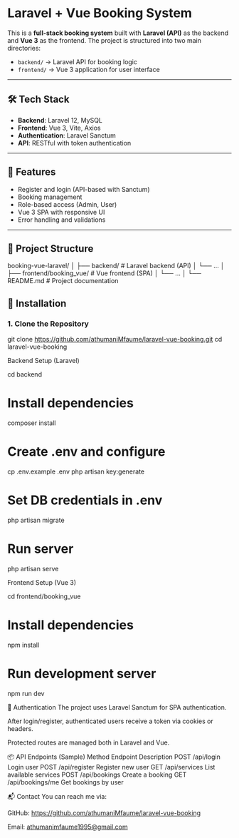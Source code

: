 # Laravel + Vue Booking System

This is a **full-stack booking system** built with **Laravel (API)** as the backend and **Vue 3** as the frontend. The project is structured into two main directories:

- `backend/` → Laravel API for booking logic
- `frontend/` → Vue 3 application for user interface

---

## 🛠 Tech Stack

- **Backend**: Laravel 12, MySQL
- **Frontend**: Vue 3, Vite, Axios
- **Authentication**: Laravel Sanctum
- **API**: RESTful with token authentication

---

## 🚀 Features

- Register and login (API-based with Sanctum)
- Booking management
- Role-based access (Admin, User)
- Vue 3 SPA with responsive UI
- Error handling and validations

---

## 📁 Project Structure

booking-vue-laravel/
│
├── backend/ # Laravel backend (API)
│ └── ...
│
├── frontend/booking_vue/ # Vue frontend (SPA)
│ └── ...
│
└── README.md # Project documentation

## 🔧 Installation

### 1. Clone the Repository

git clone https://github.com/athumaniMfaume/laravel-vue-booking.git
cd laravel-vue-booking


Backend Setup (Laravel)

cd backend

# Install dependencies
composer install

# Create .env and configure
cp .env.example .env
php artisan key:generate

# Set DB credentials in .env
php artisan migrate

# Run server
php artisan serve


Frontend Setup (Vue 3)

cd frontend/booking_vue

# Install dependencies
npm install

# Run development server
npm run dev 

🔐 Authentication
The project uses Laravel Sanctum for SPA authentication.

After login/register, authenticated users receive a token via cookies or headers.

Protected routes are managed both in Laravel and Vue.

📦 API Endpoints (Sample)
Method	Endpoint	Description
POST	/api/login	Login user
POST	/api/register	Register new user
GET	/api/services	List available services
POST	/api/bookings	Create a booking
GET	/api/bookings/me	Get bookings by user


📬 Contact
You can reach me via:

GitHub: https://github.com/athumaniMfaume/laravel-vue-booking

Email: athumanimfaume1995@gmail.com



